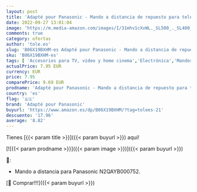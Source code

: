 ```yaml
---
layout: post
title: 'Adapté pour Panasonic - Mando a distancia de repuesto para televisor Panasonic N2QAYB000752'
date: 2022-09-27 13:01:04
image: 'https://m.media-amazon.com/images/I/31mhv1cXvWL._SL500_._SL400_.jpg'
comments: true
category: ofertas
author: 'tole.es'
slug: 'B06X19BXHM-es Adapté pour Panasonic - Mando a distancia de repuesto para...'
sku: 'B06X19BXHM-es'
tags: [ 'Accesorios para TV, vídeo y home cinema','Electrónica','Mandos a distancia','TV, vídeo y home cinema','adapté pour panasonic','televisor','🇪🇸', ]
actualPrice: 7.95 EUR
currency: EUR
price: 7.95
comparePrice: 9.69 EUR
prodname: 'Adapté pour Panasonic - Mando a distancia de repuesto para televisor Panasonic N2QAYB000752'
country: 'es'
flag: '🇪🇸'
brand: 'Adapté pour Panasonic'
buyurl: 'https://www.amazon.es/dp/B06X19BXHM/?tag=tolees-21'
descuento: '17.96'
average: '8.82'
---
```


Tienes [{{< param title >}}]({{< param buyurl >}}) aqui!

[![{{< param prodname >}}]({{< param image >}})]({{< param buyurl >}})

🔎:

- Mando a distancia para Panasonic N2QAYB000752.

[🛒 Comprar!!!]({{< param buyurl >}})
